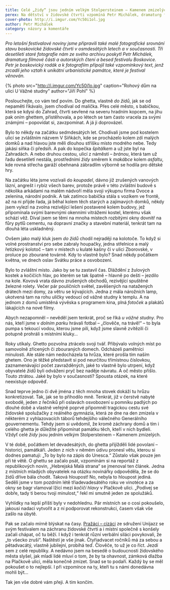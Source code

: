 ```yaml
---
title: Celé „židy“ jsou jedním velkým Stolpersteinem – Kamenem zmizelých
perex: Na dětství v židovské čtvrti vzpomíná Petr Michálek, dramaturg filmové části a autorských čtení a besed festivalu Boskovice.
cover-photo: http://i.imgur.com/Yc50i1ol.jpg
author: Petr Michálek
category: názory a komentáře
---
```


*Pro letošní festivalové noviny jsme připravili také malé fotografické srovnání stavu boskovické židovské čtvrti v osmdesátých letech a v současnosti. Tři desetiletí staré fotografie nám ze svého archivu poskytl Petr Michálek, dramaturg filmové části a autorských čtení a besed festivalu Boskovice. Petr je boskovický rodák a k fotografiím připojil také vzpomínkový text, jenž zrcadlí jeho vztah k unikátní urbanistické památce, které je festival věnován.*

{% photo src="http://i.imgur.com/Yc50i1o.jpg" caption="Rohový dům na ulici U Vážné studny" author="Jiří Pohl" %}

Poslouchejte, co vám teď povím. Do ghetta, vlastně *do židů*, jak se od nepaměti říkávalo, jsem chodíval od malička. Přes celé město, s babičkou, která se kdysi do Zahrad, čtvrti sevřené na severu hradním kopcem, na jihu pak oním ghettem, přistěhovala, a po létech se tam často vracela za svými známými – popovídat si, zavzpomínat. A já ji doprovázel.

Bylo to někdy na začátku sedmdesátých let. Chodívali jsme pod kostelem ulicí se zvláštním názvem V Síňkách, kde se procházelo kolem zdí malých domků a nad hlavou jste měli dlouhou stříšku místo modrého nebe. Tedy jakási síňka či předsíň. A pak do kopečka *špitálkem* a už jste byl na Zahradách. A nebo druhou cestou, ulicí z náměstí – *bránou*, která tam už řadu desetiletí nestála, prostředními *židy* směrem k *makábce* kolem *asfaltu*, kde rovná střecha garáží obehnaná zábradlím výborně se hodila pro dětské hry.

Na začátku léta jsme vozívali do *koupadel*, dávno již zrušených vanových lázní, angrešt i rybíz všech barev, protože právě v této zvláštní budově s několika arkádami na malém nádvoří měla svoji výkupnu firma Ovoce a zelenina, národní podnik. A tak zatímco babička stála s vozíkem ve frontě, až na ni přijde řada, já běhal kolem těch starých a zajímavých domků, někdy jsem vylezl na zvolna rezivějící lešení postavené kolem budovy, jež připomínala svými barevnými okenními vitrážemi kostel, kterému však schází věž. Díval jsem se těmi na mnoha místech rozbitými okny dovnitř na fůry pytlů cementu, na dopravní značky a stavební materiál, tenkrát tam na dlouhá léta uskladněný. 

Ovšem jako malý kluk jsem *do židů* chodil nejraději na kolotoče. To když si volné prostranství pro sebe zabraly houpačky, jedna střelnice a malý řetízkový kolotoč – tam v místech u kulaté kašny či v ulici Zborovské, v proluce po zbourané továrně. Kdy to vlastně bylo? Snad někdy počátkem května, ve dnech oslav Svátku práce a osvobození.

Bylo to zvláštní místo. Jako by se tu zastavil čas. Dláždění z žulových kostek a kočičích hlav, po kterém se tak špatně – hlavně po dešti – jezdilo na kole. Kovová vrata dávno zrušených obchodů, rezivějící spuštěné železné rolety. Večer pár pouličních světel, zavěšených na natažených drátech mezi domy, za větru se kývajících. Jedna z mála nárožních lamp, ukotvená tam na rohu uličky vedoucí od vážné studny k templu. A na jednom z domů umístěná vývěska s programem kina, plná *fotoček* a plakátů lákajících na nové filmy.

Abych nezapomněl – nevěděl jsem tenkrát, proč se říká *u vážné studny*. Pro nás, kteří jsme v *dolním parku* hrávali fotbal – „člověče, na trávě!“ – to byla pumpa s tekoucí vodou, kterou jsme pili, když jsme slavně zvítězili či potupně prohráli s místními kluky…

Roky utíkaly. Ghetto pozvolna ztrácelo svoji tvář. Přibývalo volných míst po samovolně zřícených či zbouraných domech. Odcházeli pamětníci minulosti. Ale stále nám nedocházela ta hrůza, které prošla tím naším ghetem. Ono je těžké představit si pod neurčitou třímístnou číslovkou, zaznamenávající počet zavražděných, jaké to vlastně bylo utrpení, když obyvatelé *židů* byli odváženi pryč bez naděje návratu. A oč město přišlo. Touto ztrátou. Jaké by bylo v současnosti? Spousta otázek, na které neexistuje odpověď.

Snad teprve jedno či dvě jména z těch mnoha stovek dokáží tu hrůzu konkretizovat. Tak, jak se to přihodilo mně. Tenkrát, již v čerstvě nabyté svobodě, jeden z řečníků při oslavách osvobození u pomníku padlých po dlouhé době a vlastně veřejně poprvé připomněl tragickou cestu své židovské spolužačky z reálného gymnázia, která ze dne na den zmizela v některém z vyhlazovacích táborů tehdejšího válečného Generálního gouvernementu. Tehdy jsem si uvědomil, že kromě záchrany domů a tím i celého ghetta je důležité připomínat památku těch, kteří v nich bydleli. Vždyť celé *židy* jsou jedním velkým Stolpersteinem – Kamenem zmizelých.

V té době, počátkem let devadesátých, do ghetta přijížděli lidé povolaní – historici, památkáři. Jeden z nich v němém údivu pronesl větu, kterou si dodnes pamatuji: „To by bylo na zápis do Unesca.“ Zůstalo však pouze jen při té větě. O ghettu se začalo psát, vzpomínám si na reportáž z republikových novin, „Hebrejská Malá strana“ se jmenoval ten článek. Jedna z místních mladých obyvatelek na otázku novinářky odpověděla, že se do židů dříve bála chodit. Taková hloupost! No, nebyla to hloupost jediná. Seděli jsme v tom pozdním létě třiadevadesátého roku ve vinotéce a za okny se bagr vlamoval lžící mezi *kočičí hlavy* v Plačkově ulici. „Podívej se dobře, tady ti berou tvoji minulost,“ řekl mi smutně jeden ze spolužáků.

Vyhlídky na lepší příští byly v nedohlednu. Pár místních se o cosi pokoušelo, jakousi nadaci vytvořit a z ní podporovat rekonstrukci, časem však vše zašlo na úbytě.

Pak se začalo mírně blýskat na časy. [Pražáci – cizáci](http://www.ohlasy.info/clanky/2017/05/rozhovor-hunat.html) ze sdružení Unijazz se svým festivalem na záchranu židovské čtvrti a i místní společně s konšely začali chápat, oč tu běží. I když i tenkrát různí verbální siláci povykovali, že „to všecko zruší“. Naštěstí je vše jinak. Čtyřiadvacet ročníků má za sebou a pětadvacátý, vlastně jubilejní, probíhá teď. Člověče, to už je co říct. Jezdí sem z celé republiky. A nedávno jsem na besedě o budoucnosti židovského města slyšel, jak mladí lidé mluví o tom, že by ta ohavnost, zámková dlažba na Plačkově ulici, měla konečně zmizet. Snad se to podaří. Každý by se měl pokoušet o to nejlepší. I při vzpomínce na ty, kteří tu s námi donedávna mohli být…

Tak jen vše dobré vám přeji. A tím končím.
